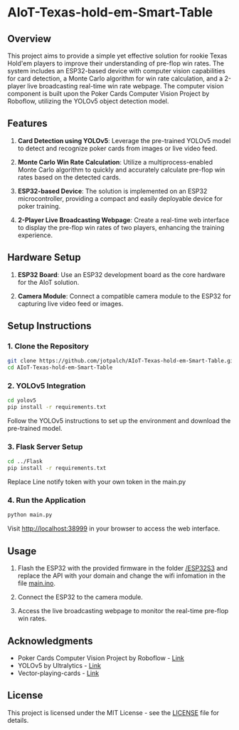# AIoT-Texas-hold-em-Smart-Table

## Overview

This project aims to provide a simple yet effective solution for rookie Texas Hold'em players to improve their understanding of pre-flop win rates. The system includes an ESP32-based device with computer vision capabilities for card detection, a Monte Carlo algorithm for win rate calculation, and a 2-player live broadcasting real-time win rate webpage. The computer vision component is built upon the Poker Cards Computer Vision Project by Roboflow, utilizing the YOLOv5 object detection model.

## Features

1. **Card Detection using YOLOv5**: Leverage the pre-trained YOLOv5 model to detect and recognize poker cards from images or live video feed.

2. **Monte Carlo Win Rate Calculation**: Utilize a multiprocess-enabled Monte Carlo algorithm to quickly and accurately calculate pre-flop win rates based on the detected cards.

3. **ESP32-based Device**: The solution is implemented on an ESP32 microcontroller, providing a compact and easily deployable device for poker training.

4. **2-Player Live Broadcasting Webpage**: Create a real-time web interface to display the pre-flop win rates of two players, enhancing the training experience.

## Hardware Setup

1. **ESP32 Board**: Use an ESP32 development board as the core hardware for the AIoT solution.

2. **Camera Module**: Connect a compatible camera module to the ESP32 for capturing live video feed or images.

## Setup Instructions

### 1. Clone the Repository

```bash
git clone https://github.com/jotpalch/AIoT-Texas-hold-em-Smart-Table.git
cd AIoT-Texas-hold-em-Smart-Table
```

### 2. YOLOv5 Integration

```bash
cd yolov5
pip install -r requirements.txt
```

Follow the YOLOv5 instructions to set up the environment and download the pre-trained model.

### 3. Flask Server Setup

```bash
cd ../Flask
pip install -r requirements.txt
```

Replace Line notify token with your own token in the main.py

### 4. Run the Application

```bash
python main.py
```

Visit [http://localhost:38999](http://localhost:38999) in your browser to access the web interface.

## Usage

1. Flash the ESP32 with the provided firmware in the folder [/ESP32S3](https://github.com/jotpalch/AIoT-Texas-hold-em-Smart-Table/tree/98383745c9483ef6930425e589467164eaca7d5f/ESP32S3) and replace the API with your domain and change the wifi infomation in the file [main.ino](https://github.com/jotpalch/AIoT-Texas-hold-em-Smart-Table/blob/98383745c9483ef6930425e589467164eaca7d5f/ESP32S3/main.ino).

2. Connect the ESP32 to the camera module.

3. Access the live broadcasting webpage to monitor the real-time pre-flop win rates.

## Acknowledgments

- Poker Cards Computer Vision Project by Roboflow - [Link](https://universe.roboflow.com/roboflow-100/poker-cards-cxcvz)
- YOLOv5 by Ultralytics - [Link](https://github.com/ultralytics/yolov5)
- Vector-playing-cards - [Link](https://code.google.com/archive/p/vector-playing-cards/downloads)

## License

This project is licensed under the MIT License - see the [LICENSE](LICENSE) file for details.